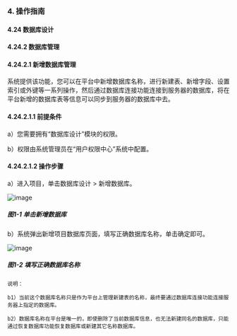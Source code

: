 ### 4. 操作指南

#### 4.24 数据库设计

#### 4.24.2 数据库管理

#### 4.24.2.1 新增数据库管理

系统提供该功能，您可以在平台中新增数据库名称，进行新建表、新增字段、设置索引或外键等一系列操作，然后通过数据库连接功能连接到服务器的数据库，将在平台新增的数据库表等信息可以同步到服务器的数据库中去。

#### 4.24.2.1.1 前提条件

a）您需要拥有“数据库设计”模块的权限。

b）权限由系统管理员在“用户权限中心”系统中配置。

#### 4.24.2.1.2 操作步骤

a）进入项目，单击数据库设计 > 新增数据库。

![image](https://user-images.githubusercontent.com/79617492/200510950-fdca7aad-704a-41b1-859d-56451c7bed2c.png)

##### 图1-1 单击新增数据库

b）系统弹出新增项目数据库页面，填写正确数据库名称，单击确定即可。

![image](https://user-images.githubusercontent.com/79617492/200510976-82c84ff6-93ec-4dd8-91c0-efcca314c416.png)

##### 图1-2 填写正确数据库名称


```
说明：

b1）当前这个数据库名称只是作为平台上管理新建表的名称，最终要通过数据库连接功能连接服务器上指定的数据库。

b2）数据库名称在平台是唯一的，即使删除了当前数据库信息，也无法新建同名的数据库，只能通过恢复数据库功能恢复数据库或新建其它名称数据库。
```
